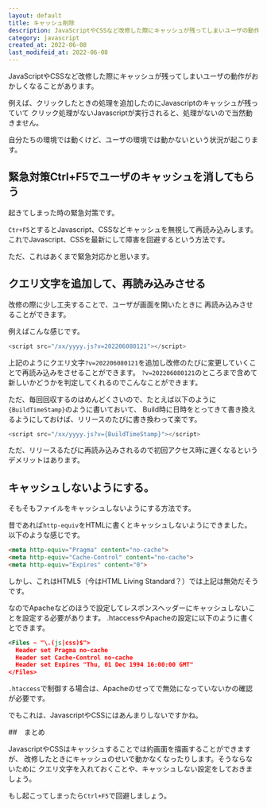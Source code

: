```yaml
---
layout: default
title: キャッシュ削除
description: JavaScriptやCSSなど改修した際にキャッシュが残ってしまいユーザの動作がおかしくなるのを防ぐ方法を紹介します。
category: javascript
created_at: 2022-06-08
last_modifeid_at: 2022-06-08
---
```


JavaScriptやCSSなど改修した際にキャッシュが残ってしまいユーザの動作がおかしくなることがあります。

例えば、クリックしたときの処理を追加したのにJavascriptのキャッシュが残っていて
クリック処理がないJavascriptが実行されると、処理がないので当然動きません。

自分たちの環境では動くけど、ユーザの環境では動かないという状況が起こります。


## 緊急対策Ctrl+F5でユーザのキャッシュを消してもらう

起きてしまった時の緊急対策です。

`Ctr+F5`とするとJavascript、CSSなどキャッシュを無視して再読み込みします。
これでJavascript、CSSを最新にして障害を回避するという方法です。

ただ、これはあくまで緊急対応かと思います。

## クエリ文字を追加して、再読み込みさせる

改修の際に少し工夫することで、ユーザが画面を開いたときに
再読み込みさせることができます。

例えばこんな感じです。

```JavaScript
<script src="/xx/yyyy.js?v=202206080121"></script>
```

上記のようにクエリ文字`?v=202206080121`を追加し改修のたびに変更していくことで再読み込みをさせることができます。
`?v=202206080121`のところまで含めて新しいかどうかを判定してくれるのでこんなことができます。

ただ、毎回回収するのはめんどくさいので、たとえば以下のように`{BuildTimeStamp}`のように書いておいて、
Build時に日時をとってきて書き換えるようにしておけば、リリースのたびに書き換わって楽です。

```JavaScript
<script src="/xx/yyyy.js?v={BuildTimeStamp}"></script>
```

ただ、リリースるたびに再読み込みされるので初回アクセス時に遅くなるというデメリットはあります。


## キャッシュしないようにする。

そもそもファイルをキャッシュしないようにする方法です。

昔であれば`http-equiv`をHTMLに書くとキャッシュしないようにできました。
以下のような感じです。

```Html
<meta http-equiv="Pragma" content="no-cache">
<meta http-equiv="Cache-Control" content="no-cache">
<meta http-equiv="Expires" content="0">
```

しかし、これはHTML5（今はHTML Living Standard？）では上記は無効だそうです。

なのでApacheなどのほうで設定してレスポンスヘッダーにキャッシュしないことを設定する必要があります。
.htaccessやApacheの設定に以下のように書くとできます。

```Xml
<Files ~ "\.(js|css)$">
  Header set Pragma no-cache
  Header set Cache-Control no-cache
  Header set Expires "Thu, 01 Dec 1994 16:00:00 GMT"
</Files>
```

`.htaccess`で制御する場合は、Apacheのせってで無効になっていないかの確認が必要です。

でもこれは、JavascriptやCSSにはあんまりしないですかね。

##　まとめ

JavascriptやCSSはキャッシュすることでは約画面を描画することができますが、
改修したときにキャッシュのせいで動かなくなったりします。そうならないために
クエリ文字を入れておくことや、キャッシュしない設定をしておきましょう。

もし起こってしまったら`Ctrl+F5`で回避しましょう。
